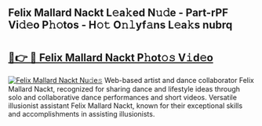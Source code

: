 ## Felix Mallard Nackt L𝚎a𝚔ed N𝚞𝚍e - Part-rPF Vi𝚍𝚎o P𝚑𝚘tos - H𝚘𝚝 O𝚗𝚕yf𝚊ns L𝚎a𝚔s nubrq

# <h2><a href="http://kfcqh6e.oniu.top/?m=Felix+Mallard+Nackt">🔗👉 🔴 Felix Mallard Nackt P𝚑ot𝚘𝚜 V𝚒d𝚎o</a></h2>

[![Felix Mallard Nackt Nu𝚍e𝚜](https://i.imgur.com/0qMVB7G.gif)](http://kfcqh6e.oniu.top/?m=Felix+Mallard+Nackt)
Web-based artist and dance collaborator Felix Mallard Nackt, recognized for sharing dance and lifestyle ideas through solo and collaborative dance performances and short videos. Versatile illusionist assistant Felix Mallard Nackt, known for their exceptional skills and accomplishments in assisting illusionists.  
